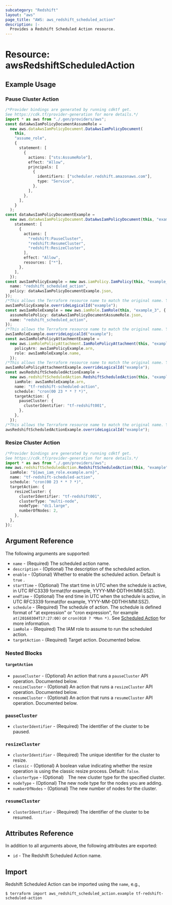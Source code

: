 ```yaml
---
subcategory: "Redshift"
layout: "aws"
page_title: "AWS: aws_redshift_scheduled_action"
description: |-
  Provides a Redshift Scheduled Action resource.
---
```


# Resource: awsRedshiftScheduledAction

## Example Usage

### Pause Cluster Action

```typescript
/*Provider bindings are generated by running cdktf get.
See https://cdk.tf/provider-generation for more details.*/
import * as aws from "./.gen/providers/aws";
const dataAwsIamPolicyDocumentAssumeRole =
  new aws.dataAwsIamPolicyDocument.DataAwsIamPolicyDocument(
    this,
    "assume_role",
    {
      statement: [
        {
          actions: ["sts:AssumeRole"],
          effect: "Allow",
          principals: [
            {
              identifiers: ["scheduler.redshift.amazonaws.com"],
              type: "Service",
            },
          ],
        },
      ],
    }
  );
const dataAwsIamPolicyDocumentExample =
  new aws.dataAwsIamPolicyDocument.DataAwsIamPolicyDocument(this, "example", {
    statement: [
      {
        actions: [
          "redshift:PauseCluster",
          "redshift:ResumeCluster",
          "redshift:ResizeCluster",
        ],
        effect: "Allow",
        resources: ["*"],
      },
    ],
  });
const awsIamPolicyExample = new aws.iamPolicy.IamPolicy(this, "example_2", {
  name: "redshift_scheduled_action",
  policy: dataAwsIamPolicyDocumentExample.json,
});
/*This allows the Terraform resource name to match the original name. You can remove the call if you don't need them to match.*/
awsIamPolicyExample.overrideLogicalId("example");
const awsIamRoleExample = new aws.iamRole.IamRole(this, "example_3", {
  assumeRolePolicy: dataAwsIamPolicyDocumentAssumeRole.json,
  name: "redshift_scheduled_action",
});
/*This allows the Terraform resource name to match the original name. You can remove the call if you don't need them to match.*/
awsIamRoleExample.overrideLogicalId("example");
const awsIamRolePolicyAttachmentExample =
  new aws.iamRolePolicyAttachment.IamRolePolicyAttachment(this, "example_4", {
    policyArn: awsIamPolicyExample.arn,
    role: awsIamRoleExample.name,
  });
/*This allows the Terraform resource name to match the original name. You can remove the call if you don't need them to match.*/
awsIamRolePolicyAttachmentExample.overrideLogicalId("example");
const awsRedshiftScheduledActionExample =
  new aws.redshiftScheduledAction.RedshiftScheduledAction(this, "example_5", {
    iamRole: awsIamRoleExample.arn,
    name: "tf-redshift-scheduled-action",
    schedule: "cron(00 23 * * ? *)",
    targetAction: {
      pauseCluster: {
        clusterIdentifier: "tf-redshift001",
      },
    },
  });
/*This allows the Terraform resource name to match the original name. You can remove the call if you don't need them to match.*/
awsRedshiftScheduledActionExample.overrideLogicalId("example");

```

### Resize Cluster Action

```typescript
/*Provider bindings are generated by running cdktf get.
See https://cdk.tf/provider-generation for more details.*/
import * as aws from "./.gen/providers/aws";
new aws.redshiftScheduledAction.RedshiftScheduledAction(this, "example", {
  iamRole: "${aws_iam_role.example.arn}",
  name: "tf-redshift-scheduled-action",
  schedule: "cron(00 23 * * ? *)",
  targetAction: {
    resizeCluster: {
      clusterIdentifier: "tf-redshift001",
      clusterType: "multi-node",
      nodeType: "dc1.large",
      numberOfNodes: 2,
    },
  },
});

```

## Argument Reference

The following arguments are supported:

* `name` - (Required) The scheduled action name.
* `description` - (Optional) The description of the scheduled action.
* `enable` - (Optional) Whether to enable the scheduled action. Default is `true` .
* `startTime` - (Optional) The start time in UTC when the schedule is active, in UTC RFC3339 format(for example, YYYY-MM-DDTHH:MM:SSZ).
* `endTime` - (Optional) The end time in UTC when the schedule is active, in UTC RFC3339 format(for example, YYYY-MM-DDTHH:MM:SSZ).
* `schedule` - (Required) The schedule of action. The schedule is defined format of "at expression" or "cron expression", for example `at(20160304T17:27:00)` or `cron(010 ? *Mon *)`. See [Scheduled Action](https://docs.aws.amazon.com/redshift/latest/APIReference/API_ScheduledAction.html) for more information.
* `iamRole` - (Required) The IAM role to assume to run the scheduled action.
* `targetAction` - (Required) Target action. Documented below.

### Nested Blocks

#### `targetAction`

* `pauseCluster` - (Optional) An action that runs a `pauseCluster` API operation. Documented below.
* `resizeCluster` - (Optional) An action that runs a `resizeCluster` API operation. Documented below.
* `resumeCluster` - (Optional) An action that runs a `resumeCluster` API operation. Documented below.

### `pauseCluster`

* `clusterIdentifier` - (Required) The identifier of the cluster to be paused.

### `resizeCluster`

* `clusterIdentifier` - (Required) The unique identifier for the cluster to resize.
* `classic` - (Optional) A boolean value indicating whether the resize operation is using the classic resize process. Default: `false`.
* `clusterType` - (Optional)　The new cluster type for the specified cluster.
* `nodeType` - (Optional) The new node type for the nodes you are adding.
* `numberOfNodes` - (Optional) The new number of nodes for the cluster.

### `resumeCluster`

* `clusterIdentifier` - (Required) The identifier of the cluster to be resumed.

## Attributes Reference

In addition to all arguments above, the following attributes are exported:

* `id` - The Redshift Scheduled Action name.

## Import

Redshift Scheduled Action can be imported using the `name`, e.g.,

```console
$ terraform import aws_redshift_scheduled_action.example tf-redshift-scheduled-action
```
